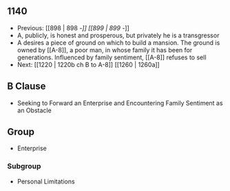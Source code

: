 ## 1140
- Previous: [[898 | 898 -*]] [[899 | 899 -*]] 
- A, publicly, is honest and prosperous, but privately he is a transgressor
- A desires a piece of ground on which to build a mansion. The ground is owned by [[A-8]], a poor man, in whose family it has been for generations. Influenced by family sentiment, [[A-8]] refuses to sell
- Next: [[1220 | 1220b ch B to A-8]] [[1260 | 1260a]] 

## B Clause
- Seeking to Forward an Enterprise and Encountering Family Sentiment as an Obstacle

## Group
- Enterprise

### Subgroup
- Personal Limitations

